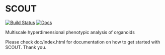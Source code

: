 # SCOUT
[![Build Status](https://travis-ci.org/chunglabmit/scout.svg?branch=master)](https://travis-ci.org/chunglabmit/scout)
[![Docs](https://img.shields.io/badge/docs-0.1.0a-brightgreen.svg)](https://chunglabmit.github.io/scout/)

Multiscale hyperdimensional phenotypic analysis of organoids

Please check doc/index.html for documentation on how to get started with SCOUT. Thank you. 
